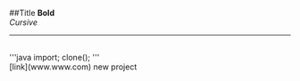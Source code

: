 ##Title
**Bold**<br>
*Cursive*

---

<br>
'''java
import;
clone();
'''
<br>
[link](www.www.com)
new project